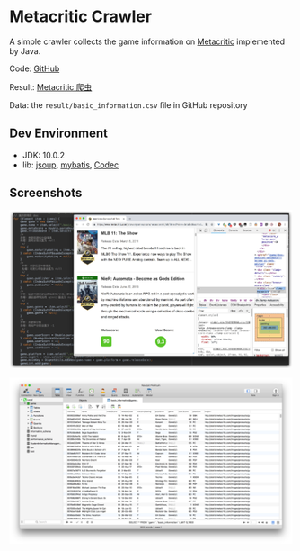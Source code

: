 # Metacritic Crawler

A simple crawler collects the game information on [Metacritic](http://www.metacritic.com/game) implemented by Java.

Code: [GitHub](https://github.com/bolitao/Metacritic-Crawler)

Result: [Metacritic 爬虫](https://bolitao.xyz/archives/d6da7608.html)

Data: the `result/basic_information.csv` file in GitHub repository

## Dev Environment

- JDK: 10.0.2
- lib: [jsoup](https://jsoup.org/), [mybatis](http://www.mybatis.org/mybatis-3/), [Codec](https://commons.apache.org/proper/commons-codec/)


## Screenshots

![MC](img/5cc000d09f3c2.jpg)

![Results in MySQL](img/5cc000d0bb416.jpg)